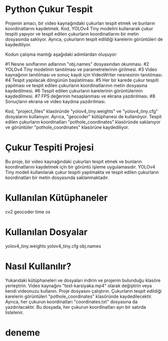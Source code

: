 # Python Çukur Tespit

Projenin amacı, bir video kaynağındaki çukurları tespit etmek ve bunların koordinatlarını kaydetmek. Kod, YOLOv4 Tiny modelini kullanarak çukur tespiti yapıyor ve tespit edilen çukurların koordinatlarını bir metin dosyasında saklıyor. Ayrıca, çukurların tespit edildiği karelerin görüntüleri de kaydediliyor.

Kodun çalışma mantığı aşağıdaki adımlardan oluşuyor:

#1 Nesne sınıflarının adlarının "obj.names" dosyasından okunması.
#2 YOLOv4 Tiny modelinin tanıtılması ve parametrelerinin girilmesi.
#3 Video kaynağının tanıtılması ve sonuç kaydı için VideoWriter nesnesinin tanıtılması.
#4 Tespit yapılacak döngünün başlatılması.
#5 Her bir karede çukur tespiti yapılması ve tespit edilen çukurların koordinatlarının metin dosyasına kaydedilmesi.
#6 Tespit edilen çukurların karelerinin görüntülerinin kaydedilmesi.
#7 FPS değerinin hesaplanması ve ekrana yazdırılması.
#8 Sonuçların ekrana ve video kaydına yazdırılması.

Kod, "project_files" klasöründe "yolov4_tiny.weights" ve "yolov4_tiny.cfg" dosyalarını kullanıyor. Ayrıca, "geocoder" kütüphanesi de kullanılıyor. Tespit edilen çukurların koordinatları "pothole_coordinates" klasöründe saklanıyor ve görüntüler "pothole_coordinates" klasörüne kaydediliyor.


# Çukur Tespiti Projesi
Bu proje, bir video kaynağındaki çukurları tespit etmek ve bunların koordinatlarını kaydetmek için bir görüntü işleme uygulamasıdır. YOLOv4 Tiny modeli kullanılarak çukur tespiti yapılmakta ve tespit edilen çukurların koordinatları bir metin dosyasında saklanmaktadır.

# Kullanılan Kütüphaneler
cv2
geocoder
time
os

# Kullanılan Dosyalar
yolov4_tiny.weights
yolov4_tiny.cfg
obj.names

# Nasıl Kullanılır?
Yukarıdaki kütüphaneleri ve dosyaları indirin ve projenin bulunduğu klasöre yerleştirin.
Video kaynağını "test-karsiyaka.mp4" olarak değiştirin veya kendi videonuzu kullanın.
Proje dosyasını çalıştırın.
Çukurların tespit edildiği karelerin görüntüleri "pothole_coordinates" klasöründe kaydedilecektir. Ayrıca, her çukurun koordinatları "coordinates.txt" dosyasına da yazdırılacaktır. Bu dosyada, her çukurun koordinatları ayrı bir satırda listelenir.

<h1>deneme<h1>
